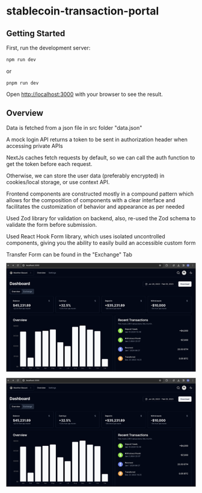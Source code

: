 # stablecoin-transaction-portal

## Getting Started

First, run the development server:

```bash
npm run dev
```
or
```
pnpm run dev
```

Open [http://localhost:3000](http://localhost:3000) with your browser to see the result.

## Overview

Data is fetched from a json file in src folder "data.json"

A mock login API returns a token to be sent in authorization header when accessing private APIs

NextJs caches fetch requests by default, so we can call the auth function to get the token before each request.

Otherwise, we can store the user data (preferably encrypted) in cookies/local storage, or use context API.

Frontend components are constructed mostly in a compound pattern which allows for the composition of components with a clear interface and facilitates the customization of behavior and appearance as per needed

Used Zod library for validation on backend, also, re-used the Zod schema to validate the form before submission.

Used React Hook Form library, which uses isolated uncontrolled components, giving you the ability to easily build an accessible custom form

Transfer Form can be found in the "Exchange" Tab

![First Tab Image](image.png)

![alt text](image-1.png)